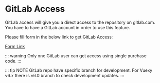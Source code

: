 # GitLab Access

GitLab access will give you a direct access to the repository on gitlab.com. You have to have a GitLab account in order to use this feature.

Please fill form in the below link to get GitLab Access:

[Form Link](https://pixinvent.com/gitlab-access-provider-for-envato/)

::: warning
Only one GitLab user can get access using single purchase code.
:::

::: tip NOTE
GitLab repo have specific branch for development. For Vuexy v6.x there is v6.0 branch to check development updates.
:::
